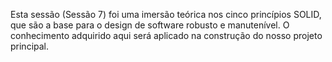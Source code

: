 Esta sessão (Sessão 7) foi uma imersão teórica nos cinco princípios SOLID, que são a base para o design de software robusto e manutenível. O conhecimento adquirido aqui será aplicado na construção do nosso projeto principal.
